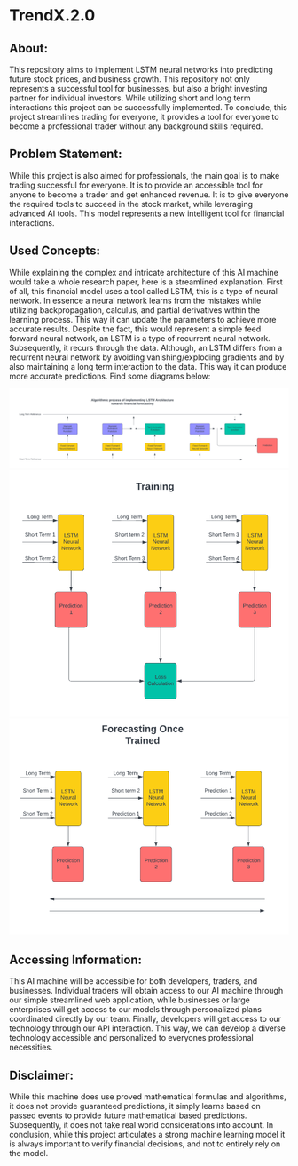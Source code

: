 # TrendX.2.0

## About:
This repository aims to implement LSTM neural networks into predicting future stock prices, and business growth. This repository not only represents a successful tool for businesses, but also a bright investing partner for individual investors. While utilizing short and long term interactions this project can be successfully implemented. To conclude, this project streamlines trading for everyone, it provides a tool for everyone to become a professional trader without any background skills required.

## Problem Statement:
While this project is also aimed for professionals, the main goal is to make trading successful for everyone. It is to provide an accessible tool for anyone to become a trader and get enhanced revenue. It is to give everyone the required tools to succeed in the stock market, while leveraging advanced AI tools. This model represents a new intelligent tool for financial interactions.

## Used Concepts:
While explaining the complex and intricate architecture of this AI machine would take a whole research paper, here is a streamlined explanation. First of all, this financial model uses a tool called LSTM, this is a type of neural network. In essence a neural network learns from the mistakes while utilizing backpropagation, calculus, and partial derivatives within the learning process. This way it can update the parameters to achieve more accurate results. Despite the fact, this would represent a simple feed forward neural network, an LSTM is a type of recurrent neural network. Subsequently, it recurs through the data. Although, an LSTM differs from a recurrent neural network by avoiding vanishing/exploding gradients and by also maintaining a long term interaction to the data. This way it can produce more accurate predictions. Find some diagrams below: 

![Alt text](Algorithmic-Diagrams/LSTM.png)
![Alt text](Algorithmic-Diagrams/Training.png)
![Alt text](Algorithmic-Diagrams/Forecasting.png)

## Accessing Information:
This AI machine will be accessible for both developers, traders, and businesses. Individual traders will obtain access to our AI machine through our simple streamlined web application, while businesses or large enterprises will get access to our models through personalized plans coordinated directly by our team. Finally, developers will get access to our technology through our API interaction. This way, we can develop a diverse technology accessible and personalized to everyones professional necessities.

## Disclaimer:
While this machine does use proved mathematical formulas and algorithms, it does not provide guaranteed predictions, it simply learns based on passed events to provide future mathematical based predictions. Subsequently, it does not take real world considerations into account. In conclusion, while this project articulates a strong machine learning model it is always important to verify financial decisions, and not to entirely rely on the model.



